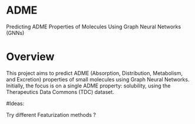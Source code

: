 # ADME
Predicting ADME Properties of Molecules Using Graph Neural Networks (GNNs)

# Overview
This project aims to predict ADME (Absorption, Distribution, Metabolism, and Excretion) properties of small molecules using Graph Neural Networks. Initially, the focus is on a single ADME property: solubility, using the Therapeutics Data Commons (TDC) dataset.

#Ideas:

Try different Featurization methods ?


